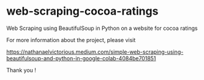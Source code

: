 # web-scraping-cocoa-ratings
Web Scraping using BeautifulSoup in Python on a website for cocoa ratings

For more information about the project, please visit 

https://nathanaelvictorious.medium.com/simple-web-scraping-using-beautifulsoup-and-python-in-google-colab-4084be701851

Thank you !
